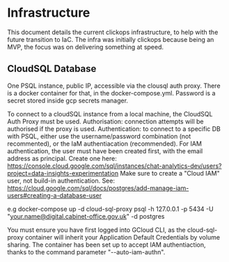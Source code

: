 # Infrastructure

This document details the current clickops infrastructure, to help with the future transition to IaC.
The infra was initially clickops because being an MVP, the focus was on delivering something at speed.

## CloudSQL Database

One PSQL instance, public IP, accessible via the clousql auth proxy. There is a docker container for that, in the docker-compose.yml.
Password is a secret stored inside gcp secrets manager.

To connect to a cloudSQL instance from a local machine, the CloudSQL Auth Proxy must be used.
Authorisation: connection attempts will be authorised if the proxy is used.
Authentication: to connect to a specific DB with PSQL, either use the username/password combination (not recommented), or the IaM authentiacation (recommended).
For IAM authentication, the user must have been created first, with the email address as principal. Create one here: https://console.cloud.google.com/sql/instances/chat-analytics-dev/users?project=data-insights-experimentation
Make sure to create a "Cloud IAM" user, not build-in authentication.
See: https://cloud.google.com/sql/docs/postgres/add-manage-iam-users#creating-a-database-user

e.g
docker-compose up -d cloud-sql-proxy
psql -h 127.0.0.1 -p 5434 -U "your.name@digital.cabinet-office.gov.uk" -d postgres

You must ensure you have first logged into GCloud CLI, as the cloud-sql-proxy container will inherit your Application Default Credentials by volume sharing.
The container has been set up to accept IAM authentiaction, thanks to the command parameter "--auto-iam-authn".

